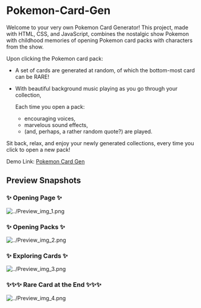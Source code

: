 # Pokemon-Card-Gen

Welcome to your very own Pokemon Card Generator! This project, made with HTML, CSS, and JavaScript, combines the nostalgic show Pokemon with childhood memories of opening Pokemon card packs with characters from the show. 

Upon clicking the Pokemon card pack:
- A set of cards are generated at random,
     of which the bottom-most card can be RARE!
- With beautiful background music playing as you go through your collection, 

  Each time you open a pack:
    - encouraging voices,
    - marvelous sound effects,
    - (and, perhaps, a rather random quote?)
  are played. 

Sit back, relax, and enjoy your newly generated collections, every time you click to open a new pack! 

Demo Link:  [Pokemon Card Gen](https://xanjanax.github.io/Pokemon-Card-Gen/) 

## Preview Snapshots 
### ✨ Opening Page ✨ 
![../Preview_img_1.png](https://github.com/xAnjanax/Pokemon-Card-Gen/blob/main/Preview_img_1.png) 

### ✨ Opening Packs ✨ 
![../Preview_img_2.png](https://github.com/xAnjanax/Pokemon-Card-Gen/blob/main/Preview_img_2.png) 

### ✨ Exploring Cards ✨ 
![../Preview_img_3.png](https://github.com/xAnjanax/Pokemon-Card-Gen/blob/main/Preview_img_3.png) 

### ✨✨✨ Rare Card at the End ✨✨✨ 
![../Preview_img_4.png](https://github.com/xAnjanax/Pokemon-Card-Gen/blob/main/Preview_img_4.png) 
